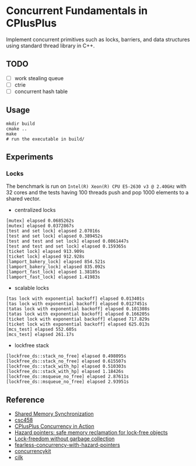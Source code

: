 # Concurrent Fundamentals in CPlusPlus
Implement concurrent primitives such as locks, barriers, and data structures
 using standard thread library in C++.
 
## TODO
- [ ] work stealing queue
- [ ] ctrie
- [ ] concurrent hash table

## Usage
```
mkdir build
cmake ..
make
# run the executable in build/
```

## Experiments

### Locks
The benchmark is run on `Intel(R) Xeon(R) CPU E5-2630 v3 @ 2.40GHz` with 32 cores and the tests having
100 threads push and pop 1000 elements to a shared vector.

- centralized locks

```
[mutex] elapsed 0.0685262s
[mutex] elapsed 0.0372867s
[test and set lock] elapsed 2.07016s
[test and set lock] elapsed 0.389452s
[test and test and set lock] elapsed 0.0861447s
[test and test and set lock] elapsed 0.159365s
[ticket lock] elapsed 913.909s
[ticket lock] elapsed 912.928s
[lamport_bakery_lock] elapsed 854.521s
[lamport_bakery_lock] elapsed 835.092s
[lamport_fast_lock] elapsed 1.38185s
[lamport_fast_lock] elapsed 1.41983s
```
- scalable locks

```
[tas lock with exponential backoff] elapsed 0.013401s
[tas lock with exponential backoff] elapsed 0.0127451s
[tatas lock with exponential backoff] elapsed 0.101308s
[tatas lock with exponential backoff] elapsed 0.166205s
[ticket lock with exponential backoff] elapsed 717.829s
[ticket lock with exponential backoff] elapsed 625.013s
[mcs_test] elapsed 552.605s
[mcs_test] elapsed 261.17s
```

- lockfree stack
```
[lockfree_ds::stack_no_free] elapsed 0.498095s
[lockfree_ds::stack_no_free] elapsed 0.615507s
[lockfree_ds::stack_with_hp] elapsed 0.510303s
[lockfree_ds::stack_with_hp] elapsed 1.18426s
[lockfree_ds::msqueue_no_free] elapsed 2.87611s
[lockfree_ds::msqueue_no_free] elapsed 2.93951s
```

## Reference
- [Shared Memory Synchronization](https://www.morganclaypool.com/doi/abs/10.2200/S00499ED1V01Y201304CAC023)
- [csc458](https://www.cs.rochester.edu/u/sree/courses/csc-258/spring-2018/)
- [CPlusPlus Concurrency in Action](https://www.manning.com/books/c-plus-plus-concurrency-in-action-second-edition)
- [Hazard pointers: safe memory reclamation for lock-free objects](https://ieeexplore.ieee.org/abstract/document/1291819/)
- [Lock-freedom without garbage collection](https://aturon.github.io/blog/2015/08/27/epoch/)
- [fearless-concurrency-with-hazard-pointers](http://ticki.github.io/blog/fearless-concurrency-with-hazard-pointers/)
- [concurrencykit](https://github.com/concurrencykit/ck)
- [cilk](http://supertech.csail.mit.edu/papers/PPoPP95.pdf)